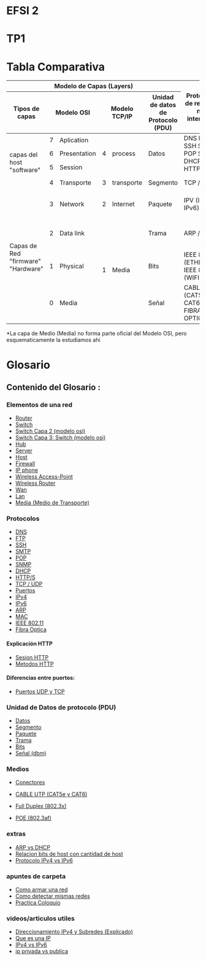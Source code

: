 # EFSI 2

# TP1

# Tabla Comparativa

<table class="tg">
<colgroup>
<col style="width: 105px">
<col style="width: 25px">
<col style="width: 90px">
<col style="width: 26px">
<col style="width: 79px">
<col style="width: 134px">
<col style="width: 185px">
<col style="width: 167px">
<col style="width: 223px">
</colgroup>
<thead>
  <tr>
    <th class="tg-baqh" colspan="6">Modelo de Capas (Layers)</th>
    <th class="tg-baqh" rowspan="2">Protocolos de red (que nos interesan)</th>
    <th class="tg-baqh" rowspan="2">Caracteristica principal</th>
    <th class="tg-0lax" rowspan="2">Dispositivo de conexion de red</th>
  </tr>
  <tr>
    <th class="tg-baqh">Tipos de capas</th>
    <th class="tg-baqh" colspan="2">Modelo OSI</th>
    <th class="tg-baqh" colspan="2">Modelo TCP/IP</th>
    <th class="tg-baqh">Unidad de datos de Protocolo (PDU)</th>
  </tr>
</thead>
<tbody>
  <tr>
    <td class="tg-baqh" rowspan="4">capas del host <br>"software"</td>
    <td class="tg-baqh">7</td>
    <td class="tg-baqh">Aplication</td>
    <td class="tg-baqh" rowspan="3">4</td>
    <td class="tg-baqh" rowspan="3">process</td>
    <td class="tg-baqh" rowspan="3">Datos</td>
    <td class="tg-baqh" rowspan="3">DNS FTP SSH SMTP POP SNMP DHCP HTTP/S</td>
    <td class="tg-baqh" rowspan="3">Aplicaciones</td>
    <td class="tg-baqh" rowspan="4">Aplicaciones // Arquiectura cliente-servidor</td>
  </tr>
  <tr>
    <td class="tg-baqh">6</td>
    <td class="tg-baqh">Presentation</td>
  </tr>
  <tr>
    <td class="tg-baqh">5</td>
    <td class="tg-baqh">Session</td>
  </tr>
  <tr>
    <td class="tg-baqh">4</td>
    <td class="tg-baqh">Transporte</td>
    <td class="tg-baqh">3</td>
    <td class="tg-baqh">transporte</td>
    <td class="tg-baqh">Segmento</td>
    <td class="tg-baqh">TCP / UDP</td>
    <td class="tg-baqh">Puertos / Sockets</td>
  </tr>
  <tr>
    <td class="tg-baqh" rowspan="4">Capas de Red<br>"firmware"<br>"Hardware"</td>
    <td class="tg-baqh">3</td>
    <td class="tg-baqh">Network</td>
    <td class="tg-baqh">2</td>
    <td class="tg-baqh">Internet</td>
    <td class="tg-baqh">Paquete</td>
    <td class="tg-baqh">IPV (Ipv4 y IPv6)</td>
    <td class="tg-baqh">Direccion IP</td>
    <td class="tg-baqh">Router / Switch capa 3</td>
  </tr>
  <tr>
    <td class="tg-baqh">2</td>
    <td class="tg-baqh">Data link</td>
    <td class="tg-baqh" rowspan="3">1</td>
    <td class="tg-baqh" rowspan="3">Media</td>
    <td class="tg-baqh">Trama</td>
    <td class="tg-baqh">ARP / MAC</td>
    <td class="tg-baqh">MAC adress</td>
    <td class="tg-baqh">Switch // LAN / WLAN / VLAN / WAN</td>
  </tr>
  <tr>
    <td class="tg-baqh">1</td>
    <td class="tg-baqh">Physical</td>
    <td class="tg-baqh">Bits</td>
    <td class="tg-baqh">IEEE 802.3 (ETHERNET) IEEE 802.11 (WIFI)</td>
    <td class="tg-baqh" rowspan="2">Puerto de Red / Cable</td>
    <td class="tg-baqh">Hub (no se usa)</td>
  </tr>
  <tr>
    <td class="tg-baqh">0</td>
    <td class="tg-baqh">Media</td>
    <td class="tg-baqh">Señal</td>
    <td class="tg-baqh">CABLE UTP (CAT5e Y CAT6), FIBRA OPTICA</td>
    <td class="tg-baqh">Cable UTP / Fibra / WIFI</td>
  </tr>
</tbody>
</table>

*La capa de Medio (Media) no forma parte oficial del Modelo OSI, pero esquematicamente la estudiamos ahi

# Glosario

## Contenido del Glosario :
### Elementos de una red
  *  [Router](Router.md) 
  *  [Switch](Switch.md)
  *  [Switch Capa 2 (modelo osi)](SwitchCapa2(modeloOsi).md)
  *  [Switch Capa 3: Switch (modelo osi)](SwitchCapa3(modeloOsi).md)   
  *  [Hub](Hub.md)
  *  [Server](Server.md)
  *  [Host](Host.md)
  *  [Firewall](Firewall.md) 
  *  [IP phone](IpPhone.md)
  *  [Wireless Access-Point](WirelessAccessPoint.md)
  *  [Wireless Router](WirelessRouter.md)
  *  [Wan](WAN.md)   
  *  [Lan](Lan.md)
  *  [Media (Medio de Transporte)](Media.md)
  
### Protocolos
  *  [DNS](DNS.md)
  *  [FTP](FTP.md)
  *  [SSH](SSH.md)
  *  [SMTP](SMTP.md)
  *  [POP](POP.md)
  *  [SNMP](SNMP.md)
  *  [DHCP](DHCP.md)
  *  [HTTP/S](httpS.md)
  *  [TCP / UDP](TCPUDP.md)
  *  [Puertos](puertos.md)
  *  [IPv4](ipv4.md)
  *  [IPv6](ipv6.md) 
  *  [ARP](ARP.md)
  *  [MAC](MAC.md) 
  *  [IEEE 802.11](wifi.md)
  *  [Fibra Optica](fibraoptica.md)
  
#### Explicación HTTP

  * [Sesion HTTP](explicaciónHTTP.md)
  * [Metodos HTTP](metodosHTTP.md)
  
#### Diferencias entre puertos:
  * [Puertos UDP y TCP](diferenciasUDPTCP.md)

### Unidad de Datos de protocolo (PDU)
  * [Datos](Datos.md)
  * [Segmento](Segmento.md)
  * [Paquete](Paquete.md)
  * [Trama](Trama.md)
  * [Bits](Bits.md)
  * [Señal (dbm)](Señal.md)

  
###   Medios
  * [Conectores](conectores.md)
    
  * [CABLE UTP (CAT5e y CAT6)](cableutp.md)
    
  * [Full Duplex (802.3x)](fullduplex.md)
   
  * [POE (802.3af)](poe.md)

### extras
  * [ARP vs DHCP](ARPVSDHCP.md)
  * [Relacion bits de host con cantidad de host](BitsHost.md)
  * [Protocolo IPv4 vs IPv6](IPv46.md)

### apuntes de carpeta
  * [Como armar una red](Comoarmarunared.md)
  * [Como detectar mismas redes](DetectarmismasRedes.md)
  * [Practica Coloquio](PracticaColoquio.md)

### videos/articulos utiles
  * [Direccionamiento IPv4 y Subredes (Explicado)](https://youtu.be/SHbBso63X38)
  * [Que es una IP](https://youtu.be/YSVo21r3wBg)
  * [IPv4 vs IPv6](https://blog.hidemyass.com/es/ipv4-ipv6-whats-the-difference)
  * [ip privada vs publica](https://youtu.be/pcYIsXtq3ZM)
